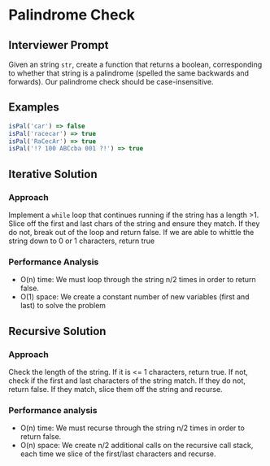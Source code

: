 # Palindrome Check

## Interviewer Prompt
Given an string `str`, create a function that returns a boolean, corresponding to whether that string is a palindrome (spelled the same backwards and forwards). Our palindrome check should be case-insensitive.


## Examples

```js
isPal('car') => false
isPal('racecar') => true
isPal('RaCecAr') => true
isPal('!? 100 ABCcba 001 ?!') => true
```


## Iterative Solution

### Approach

Implement a `while` loop that continues running if the string has a length >1. Slice off the first and last chars of the string and ensure they match. If they do not, break out of the loop and return false. If we are able to whittle the string down to 0 or 1 characters, return true

### Performance Analysis

* O(n) time: We must loop through the string n/2 times in order to return false.
* O(1) space: We create a constant number of new variables (first and last) to solve the problem

## Recursive Solution

### Approach

Check the length of the string. If it is <= 1 characters, return true. If not, check if the first and last characters of the string match. If they do not, return false. If they match, slice them off the string and recurse.

### Performance analysis

* O(n) time: We must recurse through the string n/2 times in order to return false.
* O(n) space: We create n/2 additional calls on the recursive call stack, each time we slice of the first/last characters and recurse.
